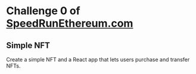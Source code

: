 # Challenge 0 of [SpeedRunEthereum.com](https://speedrunethereum.com)

## Simple NFT

Create a simple NFT and a React app that lets users purchase and transfer NFTs.
